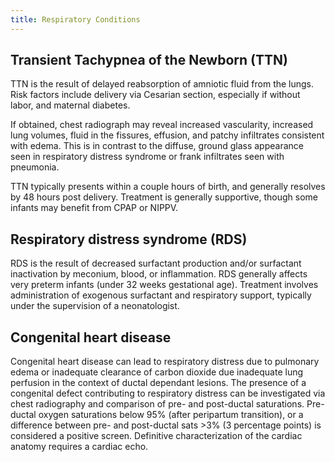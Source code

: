 ```yaml
---
title: Respiratory Conditions
---
```


## Transient Tachypnea of the Newborn (TTN)

TTN is the result of delayed reabsorption of amniotic fluid from the lungs. Risk factors include delivery via Cesarian section, especially if without labor, and maternal diabetes.

If obtained, chest radiograph may reveal increased vascularity, increased lung volumes, fluid in the fissures, effusion, and patchy infiltrates consistent with edema. This is in contrast to the diffuse, ground glass appearance seen in respiratory distress syndrome or frank infiltrates seen with pneumonia. 

TTN typically presents within a couple hours of birth, and generally resolves by 48 hours post delivery. Treatment is generally supportive, though some infants may benefit from CPAP or NIPPV.

## Respiratory distress syndrome (RDS)

RDS is the result of decreased surfactant production and/or surfactant inactivation by meconium, blood, or inflammation. RDS generally affects very preterm infants (under 32 weeks gestational age). Treatment involves administration of exogenous surfactant and respiratory support, typically under the supervision of a neonatologist.

## Congenital heart disease

Congenital heart disease can lead to respiratory distress due to pulmonary edema or inadequate clearance of carbon dioxide due inadequate lung perfusion in the context of ductal dependant lesions. The presence of a congenital defect contributing to respiratory distress can be investigated via chest radiography and comparison of pre- and post-ductal saturations. Pre-ductal oxygen saturations below 95% (after peripartum transition), or a difference between pre- and post-ductal sats >3% (3 percentage points) is considered a positive screen. Definitive characterization of the cardiac anatomy requires a cardiac echo. 